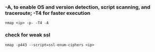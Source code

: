### -A, to enable OS and version detection, script scanning, and traceroute; -T4 for faster execution
```
nmap <ip> -p- -T4 -A
```

### check for weak ssl
```
nmap -p443 --script=ssl-enum-ciphers <ip>
``` 
